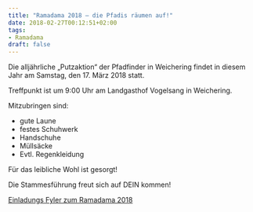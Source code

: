```yaml
---
title: "Ramadama 2018 — die Pfadis räumen auf!"
date: 2018-02-27T00:12:51+02:00
tags:
- Ramadama
draft: false
---
```


Die alljährliche „Putzaktion“ der Pfadfinder in Weichering findet in diesem Jahr am Samstag, den 17. März 2018 statt.

Treffpunkt ist um 9:00 Uhr am Landgasthof Vogelsang in Weichering.

Mitzubringen sind:

- gute Laune
- festes Schuhwerk
- Handschuhe
- Müllsäcke
- Evtl. Regenkleidung

Für das leibliche Wohl ist gesorgt!

Die Stammesführung freut sich auf DEIN kommen!

[Einladungs Fyler zum Ramadama 2018](/assets/ramadama2018-flyer.pdf)